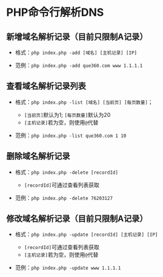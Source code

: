 # PHP命令行解析DNS

## 新增域名解析记录（目前只限制A记录）

- 格式：`php index.php -add [域名] [主机记录] [IP]`

- 范例：`php index.php -add que360.com www 1.1.1.1`

## 查看域名解析记录列表

- 格式：`php index.php -list [域名] [当前页] [每页数量]`；

    - `[当前页]`默认为1; `[每页数量]`默认为20
    - `[主机记录]`若为空，则使用`@`代替

- 范例：`php index.php -list que360.com 1 10`

## 删除域名解析记录

- 格式：`php index.php -delete [recordId]`

    - `[recordId]`可通过查看列表获取

- 范例：`php index.php -delete 76203127`


## 修改域名解析记录（目前只限制A记录）

- 格式：`php index.php -update [recordId] [主机记录] [IP]`
    
    - `[recordId]`可通过查看列表获取
    - `[主机记录]`若为空，则使用`@`代替

- 范例：`php index.php -update www 1.1.1.1`

